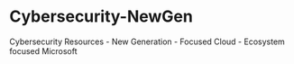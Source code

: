 # Cybersecurity-NewGen
Cybersecurity Resources - New Generation - Focused Cloud - Ecosystem focused Microsoft

